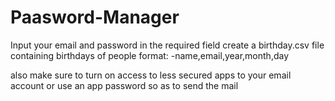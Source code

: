 # Paasword-Manager

Input your email and password in the required field
create a birthday.csv file containing birthdays of people format: -name,email,year,month,day

also make sure to turn on access to less secured apps to your email account or use an app password so as to send the mail
